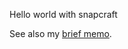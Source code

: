 Hello world with snapcraft

See also my [brief memo](https://kestrel.tokyo/noteontones/posts/snapcraft101/).
